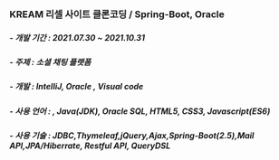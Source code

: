 ### KREAM 리셀 사이트 클론코딩 / Spring-Boot, Oracle
##### - 개발 기간 : 2021.07.30 ~ 2021.10.31
##### - 주제 : 소셜 채팅 플랫폼
##### - 개발 : IntelliJ, Oracle , Visual code
##### - 사용 언어 : , Java(JDK), Oracle SQL, HTML5, CSS3, Javascript(ES6)
##### - 사용 기술 : JDBC,Thymeleaf,jQuery,Ajax,Spring-Boot(2.5),Mail API,JPA/Hiberrate, Restful API, QueryDSL
